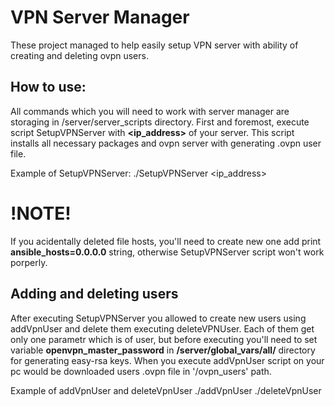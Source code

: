 # VPN Server Manager

These project managed to help easily setup VPN server with ability of creating and deleting ovpn users.

## How to use:

All commands which you will need to work with server manager are storaging in /server/server_scripts directory.
First and foremost, execute script SetupVPNServer with **<ip_address>** of your server. This script installs all
necessary packages and ovpn server with generating .ovpn user file. 

Example of SetupVPNServer:
./SetupVPNServer <ip_address>

# !NOTE!
If you acidentally deleted file hosts, you'll need to create new one add print **ansible_hosts=0.0.0.0** string, 
otherwise SetupVPNServer script won't work porperly.

## Adding and deleting users

After executing SetupVPNServer you allowed to create new users using addVpnUser and delete them executing
deleteVPNUser. Each of them get only one parametr which is <name> of user, but before executing you'll need
to set variable **openvpn_master_password** in **/server/global_vars/all/** directory for generating easy-rsa keys.
When you execute addVpnUser script on your pc would be downloaded users .ovpn file in '/ovpn_users' path.

Example of addVpnUser and deleteVpnUser
./addVpnUser <name>
./deleteVpnUser <name>




